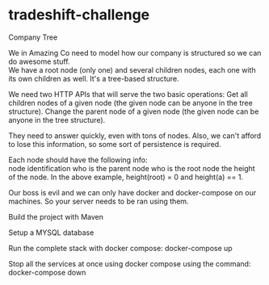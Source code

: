 # tradeshift-challenge
Company Tree 

We in Amazing Co need to model how our company is structured so we can do awesome stuff.  
We have a root node (only one) and several children nodes, each one with its own children as well. It's a tree-based structure. 

We need two HTTP APIs that will serve the two basic operations: 
Get all children nodes of a given node (the given node can be anyone in the tree structure). 
Change the parent node of a given node (the given node can be anyone in the tree structure). 

They need to answer quickly, even with tons of nodes. Also, we can't afford to lose this information, so some sort of persistence is
required.  

Each node should have the following info:  
node identification who is the parent node who is the root node the height of the node.
In the above example, height(root) = 0 and height(a) == 1. 

Our boss is evil and we can only have docker and docker-compose on our machines. So your server needs to be ran using them.  



Build the project with Maven

Setup a MYSQL database

Run the complete stack with docker compose: docker-compose up

Stop all the services at once using docker compose using the command: docker-compose down
